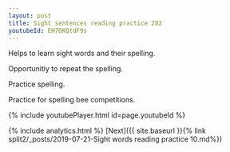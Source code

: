 ```yaml
---
layout: post
title: Sight sentences reading practice 282
youtubeId: EH7DKQtdF9s
---
```

 
 
Helps to learn sight words and their spelling.

Opportunitiy to repeat the spelling. 

Practice spelling. 
 
Practice for spelling bee competitions. 
 
{% include youtubePlayer.html id=page.youtubeId %}
 
 
{% include analytics.html %} 
[Next]({{ site.baseurl }}{% link  split2/_posts/2019-07-21-Sight words reading practice 10.md%})
 
